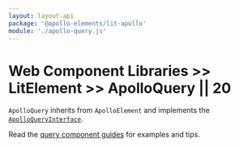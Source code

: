 ```yaml
---
layout: layout-api
package: '@apollo-elements/lit-apollo'
module: './apollo-query.js'
---
```

# Web Component Libraries >> LitElement >> ApolloQuery || 20

`ApolloQuery` inherits from `ApolloElement` and implements the [`ApolloQueryInterface`](/api/interfaces/query/).

Read the [query component guides](../../../../guides/usage/queries/) for examples and tips.

